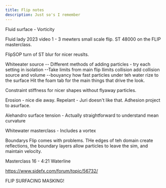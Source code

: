 ```yaml
---
title: Flip notes
description: Just so's I remember
---
```

Fluid surface - Vorticity

Fluid lady 2023 video 1 - 3 mewters small scale flip.
ST 48000 on the FLIP masterclass.

FlipSOP turn of ST blur for nicer reuslts.

Whiteeater source
-- Different methods of adding particles - try each setting in isolation
--Take limits from main flip
llimits collision add collision source and volume
--bouyancy how fast particles under teh water rize to the surface
Hit the foam tab for the main things that drive the look.

Constraint stiffness for nicer shapes without flyaway particles.

Erosion - nice die away.
Repelant - Juri doesn't like that.
Adhesion project to asurface.

Alehandro surface tension - Actually straightforward to understand
mean curvature

Whitewater masterclass - Includes a vortex

Boundarys
Flip comes with problems. THe edges of teh domain create reflections, the boundary layers allow particles to leave the sim, and maintain velocity.

Masterclass 16 - 4:21 Waterline

https://www.sidefx.com/forum/topic/56732/

FLIP SURFACING MASKING!